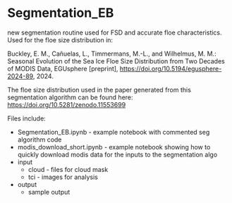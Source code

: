 # Segmentation_EB
new segmentation routine used for FSD and accurate floe characteristics. Used for the floe size distribution in:

Buckley, E. M., Cañuelas, L., Timmermans, M.-L., and Wilhelmus, M. M.: Seasonal Evolution of the Sea Ice Floe Size Distribution from Two Decades of MODIS Data, EGUsphere [preprint], https://doi.org/10.5194/egusphere-2024-89, 2024.

The floe size distribution used in the paper generated from this segmentation algorithm can be found here: https://doi.org/10.5281/zenodo.11553699

Files include:
- Segmentation_EB.ipynb - example notebook with commented seg algorithm code
- modis_download_short.ipynb -  example notebook showing how to quickly download modis data for the inputs to the segmentation algo
- input
  - cloud - files for cloud mask
  - tci - images for analysis
- output
  - sample output
